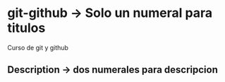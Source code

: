 # git-github -> Solo  un numeral para titulos
Curso de git y github

## Description -> dos numerales para descripcion 
